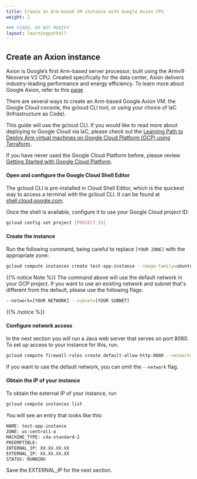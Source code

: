 ```yaml
---
title: Create an Arm-based VM instance with Google Axion CPU
weight: 2

### FIXED, DO NOT MODIFY
layout: learningpathall
---
```


## Create an Axion instance

Axion is Google’s first Arm-based server processor, built using the Armv9 Neoverse V2 CPU. Created specifically for the data center, Axion delivers industry-leading performance and energy efficiency. To learn more about Google Axion, refer to this [page](cloud.google.com/products/axion)

There are several ways to create an Arm-based Google Axion VM: the Google Cloud console, the gcloud CLI tool, or using your choice of IaC (Infrastructure as Code).

This guide will use the gcloud CLI. If you would like to read more about deploying to Google Cloud via IaC, please check out the [Learning Path to Deploy Arm virtual machines on Google Cloud Platform (GCP) using Terraform](https://learn.arm.com/learning-paths/servers-and-cloud-computing/gcp/).

If you have never used the Google Cloud Platform before, please review [Getting Started with Google Cloud Platform](https://learn.arm.com/learning-paths/servers-and-cloud-computing/csp/google/).

#### Open and configure the Google Cloud Shell Editor

The gcloud CLI is pre-installed in Cloud Shell Editor, which is the quickest way to access a terminal with the gcloud CLI. It can be found at [shell.cloud.google.com](https://shell.cloud.google.com/).

Once the shell is available, configure it to use your Google Cloud project ID:

```bash
gcloud config set project [PROJECT_ID]
```
#### Create the instance

Run the following command, being careful to replace `[YOUR ZONE]` with the appropriate zone:

```bash
gcloud compute instances create test-app-instance --image-family=ubuntu-2404-lts-arm64  --image-project=ubuntu-os-cloud  --machine-type=c4a-standard-2 --scopes userinfo-email,cloud-platform  --zone [YOUR ZONE] --tags http-server
```

{{% notice Note %}}
The command above will use the default network in your GCP project. If you want to use an existing network and subnet that's different from the default, please use the following flags:

```bash
--network=[YOUR NETWORK] --subnet=[YOUR SUBNET]
```
{{% /notice %}}

#### Configure network access

In the next section you will run a Java web server that serves on port 8080. To set up access to your instance for this, run:

```bash
gcloud compute firewall-rules create default-allow-http-8080 --network=[YOUR NETWORK] --allow tcp:8080 --source-ranges 0.0.0.0/0 --target-tags http-server --description "Allow port 8080 access to http-server"
```

If you want to use the default network, you can omit the `--network` flag.

#### Obtain the IP of your instance

To obtain the external IP of your instance, run

```bash
gcloud compute instances list
```

You will see an entry that looks like this:

```bash
NAME: test-app-instance
ZONE: us-central1-a
MACHINE_TYPE: c4a-standard-2
PREEMPTIBLE: 
INTERNAL_IP: XX.XX.XX.XX
EXTERNAL_IP: XX.XX.XX.XX
STATUS: RUNNING
```

Save the EXTERNAL_IP for the next section.
